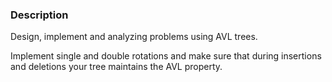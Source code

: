 ### Description
Design, implement and analyzing problems using AVL trees.  

Implement single and double rotations and make sure that during insertions and deletions your tree maintains the AVL property.
